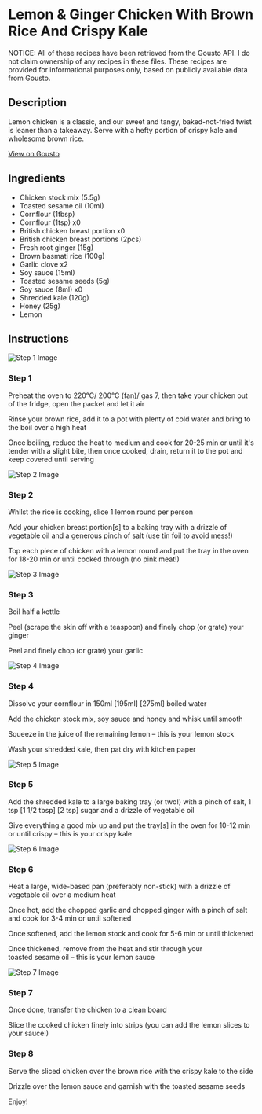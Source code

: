 # Lemon & Ginger Chicken With Brown Rice And Crispy Kale

NOTICE: All of these recipes have been retrieved from the Gousto API. I do not claim ownership of any recipes in these files. These recipes are provided for informational purposes only, based on publicly available data from Gousto.

## Description

Lemon chicken is a classic, and our sweet and tangy, baked-not-fried twist is leaner than a takeaway. Serve with a hefty portion of crispy kale and wholesome brown rice.

[View on Gousto](https://www.gousto.co.uk/recipes/cookbook/joes-lemon-ginger-chicken-with-crispy-kale)

## Ingredients

- Chicken stock mix (5.5g)
- Toasted sesame oil (10ml)
- Cornflour (1tbsp)
- Cornflour (1tsp) x0
- British chicken breast portion x0
- British chicken breast portions (2pcs)
- Fresh root ginger (15g)
- Brown basmati rice (100g)
- Garlic clove x2
- Soy sauce (15ml)
- Toasted sesame seeds (5g)
- Soy sauce (8ml) x0
- Shredded kale (120g)
- Honey (25g)
- Lemon

## Instructions

![Step 1 Image](https://production-media.gousto.co.uk/cms/recipe-step-image/RC2412Step-1-x200.jpg)

### Step 1

Preheat the oven to 220°C/ 200°C (fan)/ gas 7, then take your chicken out of the fridge, open the packet and let it air

Rinse your brown rice, add it to a pot with plenty of cold water and bring to the boil over a high heat

Once boiling, reduce the heat to medium and cook for 20-25 min or until it's tender with a slight bite, then once cooked, drain, return it to the pot and keep covered until serving

![Step 2 Image](https://production-media.gousto.co.uk/cms/recipe-step-image/RC2412Step-2-x200.jpg)

### Step 2

Whilst the rice is cooking, slice 1 lemon round per person

Add your chicken breast portion[s] to a baking tray with a drizzle of vegetable oil and a generous pinch of salt (use tin foil to avoid mess!)

Top each piece of chicken with a lemon round and put the tray in the oven for 18-20 min or until cooked through (no pink meat!)

![Step 3 Image](https://production-media.gousto.co.uk/cms/recipe-step-image/RC2412Step-3-x200.jpg)

### Step 3

Boil half a kettle

Peel (scrape the skin off with a teaspoon) and finely chop (or grate) your ginger

Peel and finely chop (or grate) your garlic

![Step 4 Image](https://production-media.gousto.co.uk/cms/recipe-step-image/RC2412Step-4-x200.jpg)

### Step 4

Dissolve your cornflour in 150ml <span class="text-purple">[195ml]</span> <span class="text-danger">[275ml]</span> boiled water

Add the chicken stock mix, soy sauce and honey and whisk until smooth

Squeeze in the juice of the remaining lemon – this is your lemon stock

Wash your shredded kale, then pat dry with kitchen paper

![Step 5 Image](https://production-media.gousto.co.uk/cms/recipe-step-image/step-5-5-1699365450320-x200.jpg)

### Step 5

Add the shredded kale to a large baking tray (or two!) with a pinch of salt, 1 tsp <span class="text-purple">[1 1/2 tbsp]</span> <span class="text-danger">[2 tsp]</span> sugar and a drizzle of vegetable oil

Give everything a good mix up and put the tray[s] in the oven for 10-12 min or until crispy – this is your crispy kale

![Step 6 Image](https://production-media.gousto.co.uk/cms/recipe-step-image/step-6-5-1699365454238-x200.jpg)

### Step 6

Heat a large, wide-based pan (preferably non-stick) with a drizzle of vegetable oil over a medium heat

Once hot, add the chopped garlic and chopped ginger with a pinch of salt and cook for 3-4 min or until softened

Once softened, add the lemon stock and cook for 5-6 min or until thickened

Once thickened, remove from the heat and stir through your toasted sesame oil – this is your lemon sauce

![Step 7 Image](https://production-media.gousto.co.uk/cms/recipe-step-image/RC2412Step-7-x200.jpg)

### Step 7

Once done, transfer the chicken to a clean board

Slice the cooked chicken finely into strips (you can add the lemon slices to your sauce!)

### Step 8

Serve the sliced chicken over the brown rice with the crispy kale to the side

Drizzle over the lemon sauce and garnish with the toasted sesame seeds

Enjoy!

